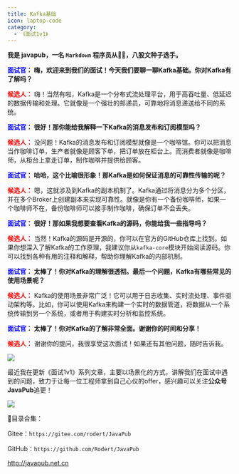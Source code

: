 ```yaml
---
title: Kafka基础
icon: laptop-code
category:
  - 《面试1v1》
---
```







**我是 javapub，一名 `Markdown` 程序员从👨‍💻，八股文种子选手。**





**<font color=blue>面试官</font>： 嗨，欢迎来到我们的面试！今天我们要聊一聊Kafka基础。你对Kafka有了解吗？**


**<font color=red>候选人：</font>** 嗨！当然有啦，Kafka是一个分布式流处理平台，用于高吞吐量、低延迟的数据传输和处理。它就像是一个强壮的邮递员，可靠地将消息递送给不同的系统。


**<font color=blue>面试官</font>： 很好！那你能给我解释一下Kafka的消息发布和订阅模型吗？**


**<font color=red>候选人：</font>** 没问题！Kafka的消息发布和订阅模型就像是一个咖啡馆。你可以把消息当作咖啡订单，生产者就像是顾客下单，把订单放在柜台上。而消费者就像是咖啡师，从柜台上拿走订单，制作咖啡并提供给顾客。


**<font color=blue>面试官</font>： 哈哈，这个比喻很形象！那Kafka是如何保证消息的可靠性传输的呢？**


**<font color=red>候选人：</font>** 嗯，这就涉及到Kafka的副本机制了。Kafka通过将消息分为多个分区，并在多个Broker上创建副本来实现可靠性。就像是你有一个备份咖啡师，如果一个咖啡师不在，备份咖啡师可以接手制作咖啡，确保订单不会丢失。


**<font color=blue>面试官</font>： 很好！那如果我想要查看Kafka的源码，你能给我一些指导吗？**


**<font color=red>候选人：</font>** 当然！Kafka的源码是开源的，你可以在官方的GitHub仓库上找到。如果你想深入了解Kafka的工作原理，我建议你从`kafka-core`模块开始阅读源码。你可以找到各种有用的注释和解释，帮助你理解Kafka的内部机制。


**<font color=blue>面试官</font>： 太棒了！你对Kafka的理解很透彻。最后一个问题，Kafka有哪些常见的使用场景呢？**


**<font color=red>候选人：</font>** Kafka的使用场景非常广泛！它可以用于日志收集、实时流处理、事件驱动架构等。比如，你可以使用Kafka来构建一个实时的数据管道，将数据从一个系统传输到另一个系统，或者用于构建实时分析和监控系统。


**<font color=blue>面试官</font>： 太棒了！你对Kafka的了解非常全面。谢谢你的时间和分享！**


**<font color=red>候选人：</font>** 谢谢你的提问，我很享受这次面试！如果还有其他问题，随时告诉我。



![](https://ghproxy.com/https://raw.githubusercontent.com/Rodert/javapub_oss/main/other/33.jpg?raw=true)


最近我在更新《面试1v1》系列文章，主要以场景化的方式，讲解我们在面试中遇到的问题，致力于让每一位工程师拿到自己心仪的offer，感兴趣可以关注**公众号JavaPub**追更！


![](https://javapub-common-oss.oss-cn-beijing.aliyuncs.com/javapub/2024%2F06%2F06%2F20240606-225632.png)


🎁目录合集：

Gitee：`https://gitee.com/rodert/JavaPub`

GitHub：`https://github.com/Rodert/JavaPub`


<http://javapub.net.cn>


